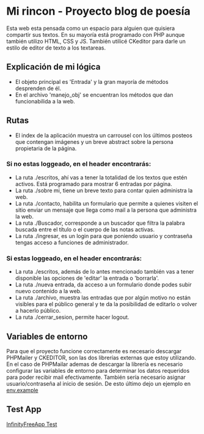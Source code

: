 # Mi rincon - Proyecto blog de poesía
Esta web esta pensada como un espacio para alguien que quisiera compartir sus textos.
En su mayoría está programado con PHP aunque también utilizo HTML, CSS y JS. También utilicé CKeditor para darle un estilo de editor de texto a los textareas.

## Explicación de mi lógica
- El objeto principal es 'Entrada' y la gran mayoría de métodos desprenden de él.
- En el archivo 'manejo_obj' se encuentran los métodos que dan funcionabilida a la web.

## Rutas
- El index de la aplicación muestra un carrousel con los últimos posteos que contengan imágenes y un breve abstract sobre la persona propietaria de la página.

### Si no estas loggeado, en el header encontrarás:
- La ruta ./escritos, ahí vas a tener la totalidad de los textos que estén activos. Está programado para mostrar 6 entradas por página.
- La ruta ./sobre mi, tiene un breve texto para contar quien administra la web.
- La ruta ./contacto, habilita un formulario que permite a quienes visiten el sitio enviar un mensaje que llega como mail a la persona que administra la web.
- La ruta ./Buscador, corresponde a un buscador que filtra la palabra buscada entre el título o el cuerpo de las notas activas.
- La ruta ./ingresar, es un login para que poniendo usuario y contraseña tengas acceso a funciones de administrador.

### Si estas loggeado, en el header encontrarás:
- La ruta ./escritos, además de lo antes mencionado también vas a tener disponible las opciones de 'editar' la entrada o 'borrarla'.
- La ruta ./nueva entrada, da acceso a un formulario donde podes subir nuevo contenido a la web.
- La ruta ./archivo, muestra las entradas que por algún motivo no están visibles para el público general y te da la posibilidad de editarlo o volver a hacerlo público.
- La ruta ./cerrar_sesion, permite hacer logout.

## Variables de entorno
Para que el proyecto funcione correctamente es necesario descargar PHPMailer y CKEDITOR, son las dos librerías externas que estoy utilizando. En el caso de PHPMailar ademas de descargar la librería es necesario configurar las variables de entorno para determinar los datos requeridos para poder recibir mail efectivamente.
También sería necesario asignar usuario/contraseña al inicio de sesión. De esto último dejo un ejemplo en [env.example](https://github.com/Jxxlian/BlogMiRincon/blob/master/.env) 

 ## Test App
 [InfinityFreeApp Test](http://mirincon.infinityfreeapp.com/index.php)




